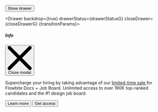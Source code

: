 <script>
    import { Drawer, Button } from 'svelte-5-ui-lib'
    import { sineIn } from 'svelte/easing';

	let transitionParams = {
		x: -320,
		duration: 200,
		easing: sineIn
	};
    
  const drawerG = uiHelpers();
	let drawerStatusG = $state(false);
	const closeDrawerG = drawerG.close;

  $effect(() => {
		drawerStatusG = drawerG.isOpen;
	});

</script>

<div class="text-center">
	<Button onclick={drawerG.toggle}>Show drawer</Button>
</div>

<Drawer backdrop={true} drawerStatus={drawerStatusG} closeDrawer={closeDrawerG} {transitionParams}>
	<div class="flex items-center">
		<h5
			id="drawer-label"
			class="mb-4 inline-flex items-center text-base font-semibold text-gray-500 dark:text-gray-400"
		>
			<InfoCircleSolid class="me-2.5 h-4 w-4" />Info
		</h5>
		<button
			type="button"
			onclick={closeDrawerG}
			class="ms-auto inline-flex h-8 w-8 items-center justify-center rounded-lg bg-transparent text-sm text-gray-400 hover:bg-gray-200 hover:text-gray-900 dark:hover:bg-gray-600 dark:hover:text-white"
			data-modal-hide="default-modal"
		>
			<svg
				class="h-3 w-3"
				aria-hidden="true"
				xmlns="http://www.w3.org/2000/svg"
				fill="none"
				viewBox="0 0 14 14"
			>
				<path
					stroke="currentColor"
					stroke-linecap="round"
					stroke-linejoin="round"
					stroke-width="2"
					d="m1 1 6 6m0 0 6 6M7 7l6-6M7 7l-6 6"
				/>
			</svg>
			<span class="sr-only">Close modal</span>
		</button>
	</div>
	<p class="mb-6 text-sm text-gray-500 dark:text-gray-400">
		Supercharge your hiring by taking advantage of our <a
			href="/"
			class="text-primary-600 underline hover:no-underline dark:text-primary-500"
		>
			limited-time sale
		</a>
		for Flowbite Docs + Job Board. Unlimited access to over 190K top-ranked candidates and the #1 design
		job board.
	</p>
	<div class="grid grid-cols-2 gap-4">
		<Button color="light" href="/">Learn more</Button>
		<Button href="/" class="px-4">Get access <ArrowRightOutline class="ms-2 h-3.5 w-3.5" /></Button>
	</div>
</Drawer>
